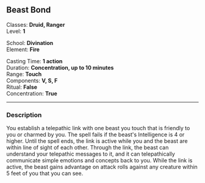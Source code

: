 ## Beast Bond

Classes: **Druid, Ranger**  
Level: **1**  

School: **Divination**  
Element: **Fire**  

Casting Time: **1 action**  
Duration: **Concentration, up to 10 minutes**  
Range: **Touch**  
Components: **V, S, F**  
Ritual: **False**  
Concentration: **True**  

------

### Description

You establish a telepathic link with one beast you touch that is friendly to you or charmed by you. The spell fails if the beast's Intelligence is 4 or higher. Until the spell ends, the link is active while you and the beast are within line of sight of each other. Through the link, the beast can understand your telepathic messages to it, and it can telepathically communicate simple emotions and concepts back to you. While the link is active, the beast gains advantage on attack rolls against any creature within 5 feet of you that you can see.